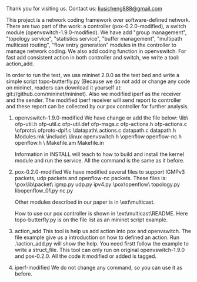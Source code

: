 Thank you for visiting us.
Contact us: liusicheng888@gmail.com

This project is a network coding framework over software-defined network. There are two part of the work: a controller (pox-0.2.0-modified), a switch module (openvswitch-1.9.0-modified). We have add "group management", "topology service", "statistics service", "buffer management", "multipath multicast routing", "flow entry generation" modules in the controller to manage network coding. We also add coding function in openvswitch. For fast add consistent action in both controller and switch, we write a tool: action\_add.

In order to run the test, we use mininet 2.0.0 as the test bed and write a simple script topo-butterfly.py (Because we do not add or change any code on mininet, readers can download it yourself at: git://github.com/mininet/mininet). Also we modified iperf as the receiver and the sender. The modified iperf receiver will send report to controller and these report can be collected by our pox controller for further analysis. 

1. openvswitch-1.9.0-modified
    We have change or add the file below:
    \lib\       ofp-util.h ofp-util.c ofp-util.def ofp-msgs.c ofp-actions.h ofp-actions.c
    \ofproto\   ofproto-dpif.c
    \datapath\  actions.c datapath.c datapath.h Modules.mk
    \include\   \linux      openvswitch.h
                \openflow   openflow-nc.h openflow.h
    \           Makefile.am Makefile.in


    Information in INSTALL will teach to how to build and install the kernel module and run the service. All the command is the same as it before.

2. pox-0.2.0-modified
    We have modified several files to support IGMPv3 packets, udp packets and openflow-nc packets. These files is:
    \pox\lib\packet\    igmp.py udp.py ipv4.py
    \pox\openflow\      topology.py libopenflow_01.py nc.py

    Other modules described in our paper is in \ext\multicast\.

    How to use our pox controller is shown in \ext\multicast\README. Here topo-butterfly.py is on the file list as an mininet script example.

3. action\_add
    This tool is help us add action into pox and openvswitch. The file example give us a introduction on how to defined an action.
    Run .\action_add.py will show the help. You need firstt follow the example to write a struct_file. This tool can only run on original openvswitch-1.9.0 and pox-0.2.0. All the code it modified or added is tagged.

4. iperf-modified
    We do not change any command, so you can use it as before.
